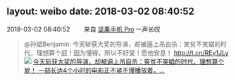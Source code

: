 layout: weibo
date: 2018-03-02 08:40:52
---
2018-03-02 08:40:52  &nbsp;&nbsp;&nbsp;&nbsp;&nbsp;&nbsp; 来自 <a href="http://app.weibo.com/t/feed/Z4AgP" rel="nofollow">坚果手机 Pro</a>
一声长叹
>  @孙斌Benjamin: 今天斩获大奖的导演，却被逼上吊自杀：笑贫不笑娼的时代，理想算个屁！因为懂得，所以不好受！愿他安息！ http://t.cn/REy1JLy ​​​
[<img style="float: left;" src="http://r.sinaimg.cn/large/tc/mmbiz_qpic_cn/ee1b31d134862b361484dca84fc08bfc.jpg"/>今天斩获大奖的导演，却被逼上吊自杀：笑贫不笑娼的时代，理想算个屁！
一部长达4个小时的电影正不紧不慢播放着，...](http://mp.weixin.qq.com/s?__biz=MzIyMDkwMzczOQ==&mid=2247504712&idx=1&sn=1c88ad53ddd67bde60073f3d89ffe382)

